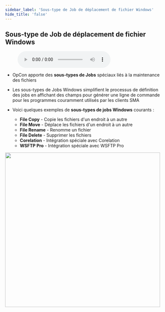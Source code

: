 ```yaml
---
sidebar_label: 'Sous-type de Job de déplacement de fichier Windows'
hide_title: 'false'
---
```


## Sous-type de Job de déplacement de fichier Windows

<figure>
    <audio
        controls
        src="audiobasic/WindowsFileMovementJobSubTypes.mp3">
            Your browser does not support the
            <code>audio</code> element.
    </audio>
</figure>

* OpCon apporte des **sous-types de Jobs** spéciaux liés à la maintenance des fichiers
* Les sous-types de Jobs Windows simplifient le processus de définition des jobs en affichant des champs pour générer une ligne de commande pour les programmes couramment utilisés par les clients SMA

* Voici quelques exemples de **sous-types de jobs Windows** courants :
	* **File Copy** - Copie les fichiers d'un endroit à un autre
	* **File Move** - Déplace les fichiers d'un endroit à un autre
	* **File Rename** - Renomme un fichier
	* **File Delete** - Supprimer les fichiers
	* **Corelation** - Intégration spéciale avec Corelation
  * **WSFTP Pro** - Intégration spéciale avec WSFTP Pro

<a href="imgbasic/436.png" target="_blank"><img src="imgbasic/436.png" width="500"></img></a>